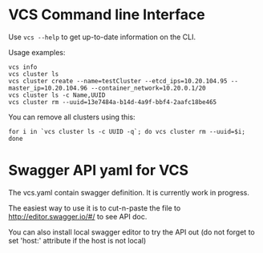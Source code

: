 # VCS Command line Interface 

Use `vcs --help` to get up-to-date information on the CLI. 

Usage examples:
```
vcs info 
vcs cluster ls
vcs cluster create --name=testCluster --etcd_ips=10.20.104.95 --master_ip=10.20.104.96 --container_network=10.20.0.1/20
vcs cluster ls -c Name,UUID
vcs cluster rm --uuid=13e7484a-b14d-4a9f-bbf4-2aafc18be465
```

You can remove all clusters using this:
```
for i in `vcs cluster ls -c UUID -q`; do vcs cluster rm --uuid=$i; done
```

# Swagger API yaml for VCS

The vcs.yaml contain swagger definition. It is currently work in progress. 

The easiest way to use it is to cut-n-paste the file to http://editor.swagger.io/#/ to see API doc.

You can also install local swagger editor to try the API out (do not forget to set 'host:' attribute if the host is not local)